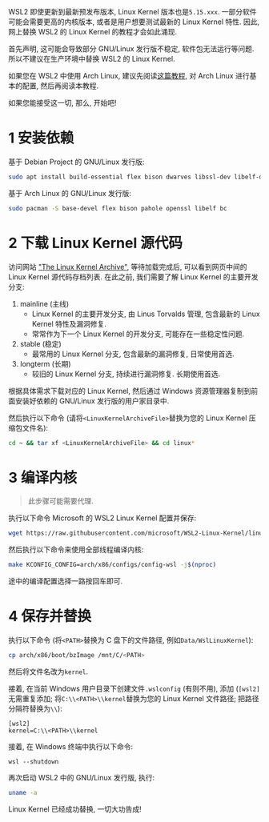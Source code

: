 
WSL2 即使更新到最新预发布版本, Linux Kernel 版本也是`5.15.xxx`. 一部分软件可能会需要更高的内核版本, 或者是用户想要测试最新的 Linux Kernel 特性. 因此, 网上替换 WSL2 的 Linux Kernel 的教程才会如此涌现.

首先声明, 这可能会导致部分 GNU/Linux 发行版不稳定, 软件包无法运行等问题. 所以不建议在生产环境中替换 WSL2 的 Linux Kernel.

如果您在 WSL2 中使用 Arch Linux, 建议先阅读[这篇教程](https://MaxLHy0424.github.io/post/2.html), 对 Arch Linux 进行基本的配置, 然后再阅读本教程.

如果您能接受这一切, 那么, 开始吧!

# 1 安装依赖

基于 Debian Project 的 GNU/Linux 发行版:
```Bash
sudo apt install build-essential flex bison dwarves libssl-dev libelf-dev
```

基于 Arch Linux 的 GNU/Linux 发行版:
```Bash
sudo pacman -S base-devel flex bison pahole openssl libelf bc
```

# 2 下载 Linux Kernel 源代码

访问网站 ["The Linux Kernel Archive"](https://kernel.org), 等待加载完成后, 可以看到网页中间的 Linux Kernel 源代码存档列表. 在此之前, 我们需要了解 Linux Kernel 的主要开发分支:

1. mainline (主线)
    - Linux Kernel 的主要开发分支, 由 Linus Torvalds 管理, 包含最新的 Linux Kernel 特性及漏洞修复.
    - 常常作为下一个 Linux Kernel 的开发分支, 可能存在一些稳定性问题.
2. stable (稳定)
    - 最常用的 Linux Kernel 分支, 包含最新的漏洞修复, 日常使用首选.
3. longterm (长期)
    - 较旧的 Linux Kernel 分支, 持续进行漏洞修复. 长期使用首选.

根据具体需求下载对应的 Linux Kernel, 然后通过 Windows 资源管理器复制到前面安装好依赖的 GNU/Linux 发行版的用户家目录中.

然后执行以下命令 (请将`<LinuxKernelArchiveFile>`替换为您的 Linux Kernel 压缩包文件名):
```Bash
cd ~ && tar xf <LinuxKernelArchiveFile> && cd linux*
```

# 3 编译内核

> 此步骤可能需要代理.

执行以下命令 Microsoft 的 WSL2 Linux Kernel 配置并保存:
```Bash
wget https://raw.githubusercontent.com/microsoft/WSL2-Linux-Kernel/linux-msft-wsl-6.1.y/arch/x86/configs/config-wsl -O arch/x86/configs/config-wsl
```

然后执行以下命令来使用全部线程编译内核:
```Bash
make KCONFIG_CONFIG=arch/x86/configs/config-wsl -j$(nproc)
```

途中的编译配置选择一路按回车即可.

# 4 保存并替换

执行以下命令 (将`<PATH>`替换为 C 盘下的文件路径, 例如`Data/WslLinuxKernel`):
```Bash
cp arch/x86/boot/bzImage /mnt/C/<PATH>
```
然后将文件名改为`kernel`.

接着, 在当前 Windows 用户目录下创建文件`.wslconfig` (有则不用), 添加 (`[wsl2]`无需重复添加; 将`C:\\<PATH>\\kernel`替换为您的 Linux Kernel 文件路径; 把路径分隔符替换为`\\`):
```
[wsl2]
kernel=C:\\<PATH>\\kernel 
```

接着, 在 Windows 终端中执行以下命令:
```Batch
wsl --shutdown
```

再次启动 WSL2 中的 GNU/Linux 发行版, 执行:
```Bash
uname -a
```

Linux Kernel 已经成功替换, 一切大功告成!